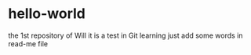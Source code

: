 # hello-world
the 1st repository of Will
it is a test in Git learning
just add some words in read-me file
